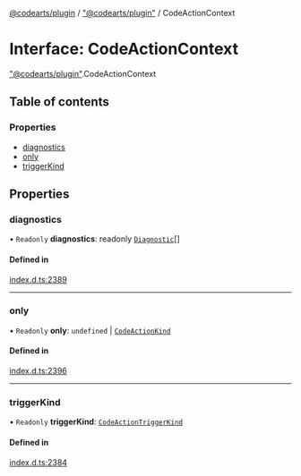 [@codearts/plugin](../README.md) / ["@codearts/plugin"](../modules/_codearts_plugin_.md) / CodeActionContext

# Interface: CodeActionContext

["@codearts/plugin"](../modules/_codearts_plugin_.md).CodeActionContext

## Table of contents

### Properties

- [diagnostics](codearts_plugin_.CodeActionContext.md#diagnostics)
- [only](codearts_plugin_.CodeActionContext.md#only)
- [triggerKind](codearts_plugin_.CodeActionContext.md#triggerkind)

## Properties

### diagnostics

• `Readonly` **diagnostics**: readonly [`Diagnostic`](../classes/codearts_plugin_.Diagnostic.md)[]

#### Defined in

[index.d.ts:2389](https://github.com/huaweicloud/cloudide-plugin-api/blob/03c74e5/index.d.ts#L2389)

___

### only

• `Readonly` **only**: `undefined` \| [`CodeActionKind`](../classes/codearts_plugin_.CodeActionKind.md)

#### Defined in

[index.d.ts:2396](https://github.com/huaweicloud/cloudide-plugin-api/blob/03c74e5/index.d.ts#L2396)

___

### triggerKind

• `Readonly` **triggerKind**: [`CodeActionTriggerKind`](../enums/codearts_plugin_.CodeActionTriggerKind.md)

#### Defined in

[index.d.ts:2384](https://github.com/huaweicloud/cloudide-plugin-api/blob/03c74e5/index.d.ts#L2384)
